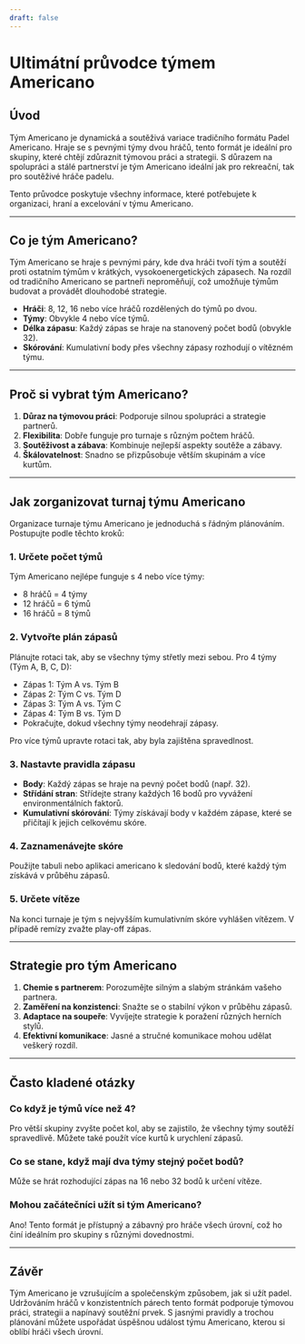 ```yaml
---
draft: false
---
```


# Ultimátní průvodce týmem Americano

## Úvod
Tým Americano je dynamická a soutěživá variace tradičního formátu Padel Americano. Hraje se s pevnými týmy dvou hráčů, tento formát je ideální pro skupiny, které chtějí zdůraznit týmovou práci a strategii. S důrazem na spolupráci a stálé partnerství je tým Americano ideální jak pro rekreační, tak pro soutěživé hráče padelu.

Tento průvodce poskytuje všechny informace, které potřebujete k organizaci, hraní a excelování v týmu Americano.

---

## Co je tým Americano?
Tým Americano se hraje s pevnými páry, kde dva hráči tvoří tým a soutěží proti ostatním týmům v krátkých, vysokoenergetických zápasech. Na rozdíl od tradičního Americano se partneři neproměňují, což umožňuje týmům budovat a provádět dlouhodobé strategie.

- **Hráči**: 8, 12, 16 nebo více hráčů rozdělených do týmů po dvou.
- **Týmy**: Obvykle 4 nebo více týmů.
- **Délka zápasu**: Každý zápas se hraje na stanovený počet bodů (obvykle 32).
- **Skórování**: Kumulativní body přes všechny zápasy rozhodují o vítězném týmu.

---

## Proč si vybrat tým Americano?
1. **Důraz na týmovou práci**: Podporuje silnou spolupráci a strategie partnerů.
2. **Flexibilita**: Dobře funguje pro turnaje s různým počtem hráčů.
3. **Soutěživost a zábava**: Kombinuje nejlepší aspekty soutěže a zábavy.
4. **Škálovatelnost**: Snadno se přizpůsobuje větším skupinám a více kurtům.

---

## Jak zorganizovat turnaj týmu Americano
Organizace turnaje týmu Americano je jednoduchá s řádným plánováním. Postupujte podle těchto kroků:

### 1. Určete počet týmů
Tým Americano nejlépe funguje s 4 nebo více týmy:
- 8 hráčů = 4 týmy
- 12 hráčů = 6 týmů
- 16 hráčů = 8 týmů

### 2. Vytvořte plán zápasů
Plánujte rotaci tak, aby se všechny týmy střetly mezi sebou. Pro 4 týmy (Tým A, B, C, D):
- Zápas 1: Tým A vs. Tým B
- Zápas 2: Tým C vs. Tým D
- Zápas 3: Tým A vs. Tým C
- Zápas 4: Tým B vs. Tým D
- Pokračujte, dokud všechny týmy neodehrají zápasy.

Pro více týmů upravte rotaci tak, aby byla zajištěna spravedlnost.

### 3. Nastavte pravidla zápasu
- **Body**: Každý zápas se hraje na pevný počet bodů (např. 32).
- **Střídání stran**: Střídejte strany každých 16 bodů pro vyvážení environmentálních faktorů.
- **Kumulativní skórování**: Týmy získávají body v každém zápase, které se přičítají k jejich celkovému skóre.

### 4. Zaznamenávejte skóre
Použijte tabuli nebo aplikaci americano k sledování bodů, které každý tým získává v průběhu zápasů.

### 5. Určete vítěze
Na konci turnaje je tým s nejvyšším kumulativním skóre vyhlášen vítězem. V případě remízy zvažte play-off zápas.

---

## Strategie pro tým Americano
1. **Chemie s partnerem**: Porozumějte silným a slabým stránkám vašeho partnera.
2. **Zaměření na konzistenci**: Snažte se o stabilní výkon v průběhu zápasů.
3. **Adaptace na soupeře**: Vyvíjejte strategie k poražení různých herních stylů.
4. **Efektivní komunikace**: Jasné a stručné komunikace mohou udělat veškerý rozdíl.

---

## Často kladené otázky
### Co když je týmů více než 4?
Pro větší skupiny zvyšte počet kol, aby se zajistilo, že všechny týmy soutěží spravedlivě. Můžete také použít více kurtů k urychlení zápasů.

### Co se stane, když mají dva týmy stejný počet bodů?
Může se hrát rozhodující zápas na 16 nebo 32 bodů k určení vítěze.

### Mohou začátečníci užít si tým Americano?
Ano! Tento formát je přístupný a zábavný pro hráče všech úrovní, což ho činí ideálním pro skupiny s různými dovednostmi.

---

## Závěr
Tým Americano je vzrušujícím a společenským způsobem, jak si užít padel. Udržováním hráčů v konzistentních párech tento formát podporuje týmovou práci, strategii a napínavý soutěžní prvek. S jasnými pravidly a trochou plánování můžete uspořádat úspěšnou událost týmu Americano, kterou si oblíbí hráči všech úrovní.